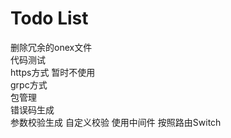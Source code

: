 # Todo List
删除冗余的onex文件     
代码测试  
https方式 暂时不使用  
grpc方式   
包管理  
错误码生成  
参数校验生成
自定义校验 使用中间件 按照路由Switch